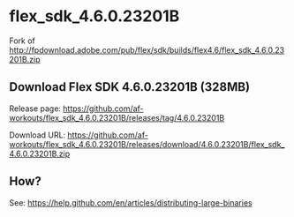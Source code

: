 # flex_sdk_4.6.0.23201B

Fork of http://fpdownload.adobe.com/pub/flex/sdk/builds/flex4.6/flex_sdk_4.6.0.23201B.zip

## Download Flex SDK 4.6.0.23201B (328MB)

Release page: https://github.com/af-workouts/flex_sdk_4.6.0.23201B/releases/tag/4.6.0.23201B

Download URL: https://github.com/af-workouts/flex_sdk_4.6.0.23201B/releases/download/4.6.0.23201B/flex_sdk_4.6.0.23201B.zip

## How?

See: https://help.github.com/en/articles/distributing-large-binaries

